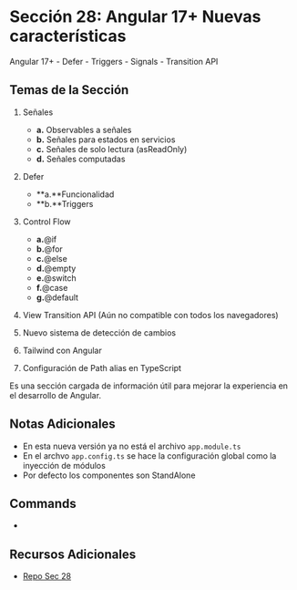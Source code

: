 # Sección 28: Angular 17+ Nuevas características
Angular 17+ - Defer - Triggers - Signals - Transition API

## Temas de la Sección
1. Señales
    - **a.** Observables a señales
    - **b.** Señales para estados en servicios
    - **c.** Señales de solo lectura (asReadOnly)
    - **d.** Señales computadas

2. Defer
    - **a.**Funcionalidad
    - **b.**Triggers

3. Control Flow
    - **a.**@if
    - **b.**@for
    - **c.**@else
    - **d.**@empty
    - **e.**@switch
    - **f.**@case
    - **g.**@default

4. View Transition API (Aún no compatible con todos los navegadores)
5. Nuevo sistema de detección de cambios
6. Tailwind con Angular
7. Configuración de Path alias en TypeScript

Es una sección cargada de información útil para mejorar la experiencia en el desarrollo de Angular.

## Notas Adicionales
- En esta nueva versión ya no está el archivo `app.module.ts`
- En el archvo `app.config.ts` se hace la configuración global como la inyección de módulos
- Por defecto los componentes son StandAlone

## Commands
-

## Recursos Adicionales
- [Repo Sec 28](https://github.com/DevTalles-corp/angular-my-dashboard/tree/02-fin-seccion-28)